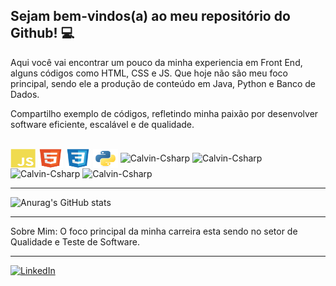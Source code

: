 Sejam bem-vindos(a) ao meu repositório do Github! 💻
----
  Aqui você vai encontrar um pouco da minha experiencia em Front End, alguns códigos como HTML, CSS e JS. 
  Que hoje não são meu foco principal, sendo ele a produção de conteúdo em Java, Python e Banco de Dados.

  Compartilho exemplo de códigos, refletindo minha paixão por desenvolver software eficiente, escalável e de qualidade.

<div style="display: inline_block"><br>
 <img align="center" alt="Calvin-Js" height="30" width="40" src="https://raw.githubusercontent.com/devicons/devicon/master/icons/javascript/javascript-plain.svg">
 <img align="center" alt="Calvin-HTML" height="30" width="40" src="https://raw.githubusercontent.com/devicons/devicon/master/icons/html5/html5-original.svg">
  <img align="center" alt="Calvin-CSS" height="30" width="40" src="https://raw.githubusercontent.com/devicons/devicon/master/icons/css3/css3-original.svg">
  <img align="center" alt="Calvin-Python" height="30" width="40" src="https://raw.githubusercontent.com/devicons/devicon/master/icons/python/python-original.svg">
  <img align="center" alt="Calvin-Csharp" height="30" width="40" src="https://cdn.jsdelivr.net/gh/devicons/devicon/icons/git/git-original.svg">
  <img align="center" alt="Calvin-Csharp" height="30" width="40" src="https://cdn.jsdelivr.net/gh/devicons/devicon/icons/java/java-original-wordmark.svg">
  <img align="center" alt="Calvin-Csharp" height="30" width="40" src="https://cdn.jsdelivr.net/gh/devicons/devicon/icons/vscode/vscode-original-wordmark.svg">
  <img align="center" alt="Calvin-Csharp" height="30" width="40" src="https://cdn.jsdelivr.net/gh/devicons/devicon/icons/pytest/pytest-original-wordmark.svg">
</div>

----

  ![Anurag's GitHub stats](https://github-readme-stats.vercel.app/api?username=CalvinDuque&show=reviews,discussions_started,discussions_answered,prs_merged,prs_merged_percentage&theme=dracula)

---

Sobre Mim: 
O foco principal da minha carreira esta sendo no setor de Qualidade e Teste de Software.

----

[![LinkedIn](https://img.shields.io/badge/LinkedIn-0077B5?style=for-the-badge&logo=linkedin&logo)](https://www.linkedin.com/in/calvinduque/)


<!--
**CalvinDuque/CalvinDuque** is a ✨ _special_ ✨ repository because its `README.md` (this file) appears on your GitHub profile.

Here are some ideas to get you started:

- 🔭 I’m currently working on ...
- 🌱 I’m currently learning ...
- 👯 I’m looking to collaborate on ...
- 🤔 I’m looking for help with ...
- 💬 Ask me about ...
- 📫 How to reach me: ...
- 😄 Pronouns: ...
- ⚡ Fun fact: ...
-->
